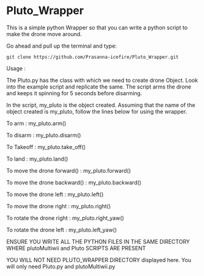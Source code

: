 # Pluto_Wrapper
This is a simple python Wrapper so that you can write a python script to make the drone move around.

Go ahead and pull up the terminal and type:

    git clone https://github.com/Prasanna-icefire/Pluto_Wrapper.git

Usage : 

The Pluto.py has the class with which we need to create drone Object.
Look into the example script and replicate the same.
The script arms the drone and keeps it spinning for 5 seconds before disarming.

In the script, my_pluto is the object created.
Assuming that the name of the object created is my_pluto, follow the lines below for using the wrapper.

To arm :
    my_pluto.arm()

To disarm :
    my_pluto.disarm()

To Takeoff :
    my_pluto.take_off()

To land : 
    my_pluto.land()

To move the drone forward() : 
    my_pluto.forward()

To move the drone backward() : 
    my_pluto.backward()

To move the drone left : 
    my_pluto.left()

To move the drone right : 
    my_pluto.right()

To rotate the drone right : 
    my_pluto.right_yaw()

To rotate the drone left : 
    my_pluto.left_yaw()


ENSURE YOU WRITE ALL THE PYTHON FILES IN THE SAME DIRECTORY WHERE plutoMultiwii and Pluto SCRIPTS ARE PRESENT


YOU WILL NOT NEED PLUTO_WRAPPER DIRECTORY displayed here. You will only need Pluto.py and plutoMultiwii.py